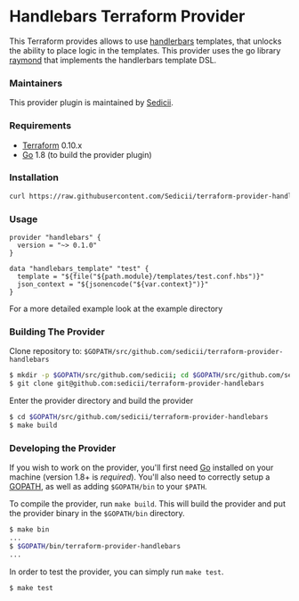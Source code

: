 # Handlebars Terraform Provider

This Terraform provides allows to use [handlerbars](http://handlebarsjs.com/) templates, that unlocks the ability to place logic in the templates. 
This provider uses the go library [raymond](https://github.com/aymerick/raymond) that implements the handlerbars template DSL.

### Maintainers

This provider plugin is maintained by [Sedicii](https://sedicii.com/).

### Requirements

-	[Terraform](https://www.terraform.io/downloads.html) 0.10.x
-	[Go](https://golang.org/doc/install) 1.8 (to build the provider plugin)

### Installation

```bash
curl https://raw.githubusercontent.com/Sedicii/terraform-provider-handlebars/master/scripts/install-handlebars-tf-pluging.sh | bash
```

### Usage

```
provider "handlebars" {
  version = "~> 0.1.0"
}

data "handlebars_template" "test" {
  template = "${file("${path.module}/templates/test.conf.hbs")}"
  json_context = "${jsonencode("${var.context}")}"
}
```

For a more detailed example look at the example directory

### Building The Provider

Clone repository to: `$GOPATH/src/github.com/sedicii/terraform-provider-handlebars`

```sh
$ mkdir -p $GOPATH/src/github.com/sedicii; cd $GOPATH/src/github.com/sedicii
$ git clone git@github.com:sedicii/terraform-provider-handlebars
```

Enter the provider directory and build the provider

```sh
$ cd $GOPATH/src/github.com/sedicii/terraform-provider-handlebars
$ make build
```

### Developing the Provider

If you wish to work on the provider, you'll first need [Go](http://www.golang.org) installed on your machine (version 1.8+ is *required*). You'll also need to correctly setup a [GOPATH](http://golang.org/doc/code.html#GOPATH), as well as adding `$GOPATH/bin` to your `$PATH`.

To compile the provider, run `make build`. This will build the provider and put the provider binary in the `$GOPATH/bin` directory.

```sh
$ make bin
...
$ $GOPATH/bin/terraform-provider-handlebars
...
```

In order to test the provider, you can simply run `make test`.

```sh
$ make test
```

